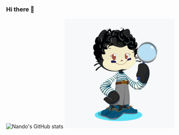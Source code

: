 ### Hi there 👋

<!--
**GALSANTA/GALSANTA** is a ✨ _special_ ✨ repository because its `README.md` (this file) appears on your GitHub profile.

Here are some ideas to get you started:

- 🔭 I’m currently working on ...
- 🌱 I’m currently learning ...
- 👯 I’m looking to collaborate on ...
- 🤔 I’m looking for help with ...
- 💬 Ask me about ...
- 📫 How to reach me: ...
- 😄 Pronouns: ...
- ⚡ Fun fact: ...
-->
![Nando's GitHub stats](https://github-readme-stats.vercel.app/api?username=GALSANTA&show_icons=true&theme=radical)
<img height="300" src="https://github.com/GALSANTA/GALSANTA/blob/main/octocat.png"/>
